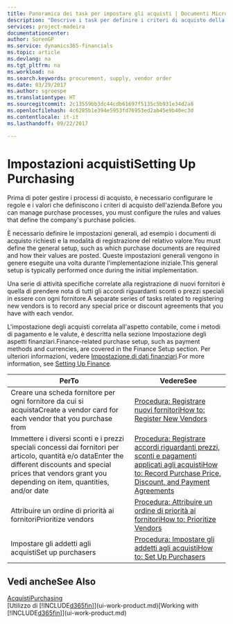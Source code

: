 ```yaml
---
title: Panoramica dei task per impostare gli acquisti | Documenti Microsoft
description: "Descrive i task per definire i criteri di acquisto della società e impostare i processi di acquisto."
services: project-madeira
documentationcenter: 
author: SorenGP
ms.service: dynamics365-financials
ms.topic: article
ms.devlang: na
ms.tgt_pltfrm: na
ms.workload: na
ms.search.keywords: procurement, supply, vendor order
ms.date: 03/29/2017
ms.author: sgroespe
ms.translationtype: HT
ms.sourcegitcommit: 2c13559bb3dc44cdb61697f5135c5b931e34d2a8
ms.openlocfilehash: 4c6285b1e394e5953fd76953ed2ab45e9b40ec3d
ms.contentlocale: it-it
ms.lasthandoff: 09/22/2017

---
```

# <a name="setting-up-purchasing"></a><span data-ttu-id="02a9f-103">Impostazioni acquisti</span><span class="sxs-lookup"><span data-stu-id="02a9f-103">Setting Up Purchasing</span></span>
<span data-ttu-id="02a9f-104">Prima di poter gestire i processi di acquisto, è necessario configurare le regole e i valori che definiscono i criteri di acquisto dell'azienda.</span><span class="sxs-lookup"><span data-stu-id="02a9f-104">Before you can manage purchase processes, you must configure the rules and values that define the company's purchase policies.</span></span>

<span data-ttu-id="02a9f-105">È necessario definire le impostazioni generali, ad esempio i documenti di acquisto richiesti e la modalità di registrazione del relativo valore.</span><span class="sxs-lookup"><span data-stu-id="02a9f-105">You must define the general setup, such as which purchase documents are required and how their values are posted.</span></span> <span data-ttu-id="02a9f-106">Queste impostazioni generali vengono in genere eseguite una volta durante l'implementazione iniziale.</span><span class="sxs-lookup"><span data-stu-id="02a9f-106">This general setup is typically performed once during the initial implementation.</span></span>

<span data-ttu-id="02a9f-107">Una serie di attività specifiche correlate alla registrazione di nuovi fornitori è quella di prendere nota di tutti gli accordi riguardanti sconti o prezzi speciali in essere con ogni fornitore.</span><span class="sxs-lookup"><span data-stu-id="02a9f-107">A separate series of tasks related to registering new vendors is to record any special price or discount agreements that you have with each vendor.</span></span>

<span data-ttu-id="02a9f-108">L'impostazione degli acquisti correlata all'aspetto contabile, come i metodi di pagamento e le valute, è descritta nella sezione Impostazione degli aspetti finanziari.</span><span class="sxs-lookup"><span data-stu-id="02a9f-108">Finance-related purchase setup, such as payment methods and currencies, are covered in the Finance Setup section.</span></span> <span data-ttu-id="02a9f-109">Per ulteriori informazioni, vedere [Impostazione di dati finanziari](finance-setup-finance.md).</span><span class="sxs-lookup"><span data-stu-id="02a9f-109">For more information, see [Setting Up Finance](finance-setup-finance.md).</span></span>

| <span data-ttu-id="02a9f-110">Per</span><span class="sxs-lookup"><span data-stu-id="02a9f-110">To</span></span> | <span data-ttu-id="02a9f-111">Vedere</span><span class="sxs-lookup"><span data-stu-id="02a9f-111">See</span></span> |
| --- | --- |
| <span data-ttu-id="02a9f-112">Creare una scheda fornitore per ogni fornitore da cui si acquista</span><span class="sxs-lookup"><span data-stu-id="02a9f-112">Create a vendor card for each vendor that you purchase from</span></span>|[<span data-ttu-id="02a9f-113">Procedura: Registrare nuovi fornitori</span><span class="sxs-lookup"><span data-stu-id="02a9f-113">How to: Register New Vendors</span></span>](purchasing-how-register-new-vendors.md) |
| <span data-ttu-id="02a9f-114">Immettere i diversi sconti e i prezzi speciali concessi dai fornitori per articolo, quantità e/o data</span><span class="sxs-lookup"><span data-stu-id="02a9f-114">Enter the different discounts and special prices that vendors grant you depending on item, quantities, and/or date</span></span> |[<span data-ttu-id="02a9f-115">Procedura: Registrare accordi riguardanti prezzi, sconti e pagamenti applicati agli acquisti</span><span class="sxs-lookup"><span data-stu-id="02a9f-115">How to: Record Purchase Price, Discount, and Payment Agreements</span></span>](purchasing-how-record-purchase-price-discount-payment-agreements.md) |
| <span data-ttu-id="02a9f-116">Attribuire un ordine di priorità ai fornitori</span><span class="sxs-lookup"><span data-stu-id="02a9f-116">Prioritize vendors</span></span> |[<span data-ttu-id="02a9f-117">Procedura: Attribuire un ordine di priorità ai fornitori</span><span class="sxs-lookup"><span data-stu-id="02a9f-117">How to: Prioritize Vendors</span></span>](purchasing-how-prioritize-vendors.md) |
| <span data-ttu-id="02a9f-118">Impostare gli addetti agli acquisti</span><span class="sxs-lookup"><span data-stu-id="02a9f-118">Set up purchasers</span></span> |[<span data-ttu-id="02a9f-119">Procedura: Impostare gli addetti agli acquisti</span><span class="sxs-lookup"><span data-stu-id="02a9f-119">How to: Set Up Purchasers</span></span>](purchasing-how-setup-purchasers.md) |

## <a name="see-also"></a><span data-ttu-id="02a9f-120">Vedi anche</span><span class="sxs-lookup"><span data-stu-id="02a9f-120">See Also</span></span>
[<span data-ttu-id="02a9f-121">Acquisti</span><span class="sxs-lookup"><span data-stu-id="02a9f-121">Purchasing</span></span>](purchasing-manage-purchasing.md)  
<span data-ttu-id="02a9f-122">[Utilizzo di [!INCLUDE[d365fin](includes/d365fin_md.md)]](ui-work-product.md)</span><span class="sxs-lookup"><span data-stu-id="02a9f-122">[Working with [!INCLUDE[d365fin](includes/d365fin_md.md)]](ui-work-product.md)</span></span>

